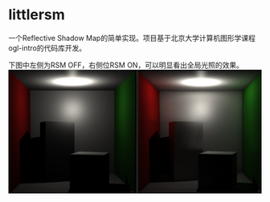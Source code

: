 # littlersm

一个Reflective Shadow Map的简单实现。项目基于北京大学计算机图形学课程ogl-intro的代码库开发。

下图中左侧为RSM OFF，右侧位RSM ON，可以明显看出全局光照的效果。
![对比图](data/images/screenshot.png)
